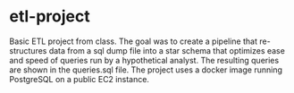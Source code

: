 # etl-project
Basic ETL project from class.
The goal was to create a pipeline that re-structures data from a sql dump file into a star schema that optimizes ease and speed of queries run by a hypothetical analyst. The resulting queries are shown in the queries.sql file. The project uses a docker image running PostgreSQL on a public EC2 instance.
